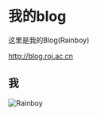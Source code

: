 # 我的blog 

这里是我的Blog(Rainboy)

http://blog.roj.ac.cn

## 我

![Rainboy](https://github.com/rainboylvx.png)

